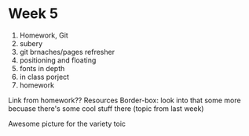 Week 5
=======
1. Homework, Git
2. subery
3. git brnaches/pages refresher
4. positioning and floating
5. fonts in depth
6. in class porject
7. homework

Link from homework?? Resources
Border-box: look into that some more becuase there's some cool stuff there (topic from last week)

Awesome picture for the variety toic

